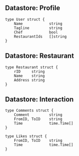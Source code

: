 Datastore: Profile
--------------------

	type User struct {
		Name			string
		Tagline			string
		Chef			bool
		RestaurantIds	[]string
	}

Datastore: Restaurant
----------------------
	type Restaurant struct {
		rID		string
		Name	string
		Address	string
	}


Datastore: Interaction
----------------------
	type Comments struct {
		Comment			string
		FromID, ToID	string
		Time			time.Time[]
	}

	type Likes struct {
		FromID, ToID	string
		Time			time.Time[]
	}